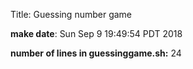 Title: Guessing number game

**make date**:
Sun Sep  9 19:49:54 PDT 2018

**number of lines in guessinggame.sh:**
      24
